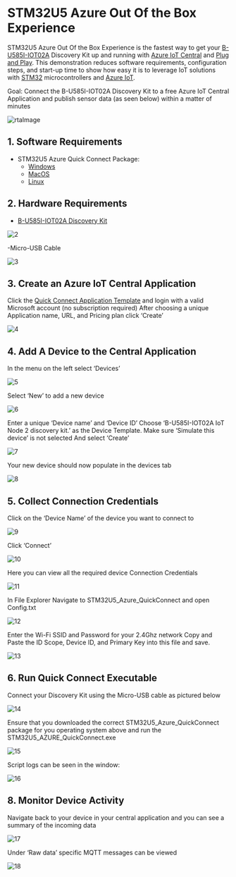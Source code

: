 # STM32U5 Azure Out Of the Box Experience
STM32U5 Azure Out Of the Box Experience is the fastest way to get your [B-U585I-IOT02A](https://www.st.com/en/evaluation-tools/b-u585i-iot02a.html) Discovery Kit up and running with [Azure IoT Central](https://azure.microsoft.com/en-us/services/iot-central/#overview) and [Plug and Play](https://docs.microsoft.com/en-us/azure/iot-develop/overview-iot-plug-and-play). This demonstration reduces software requirements, configuration steps, and start-up time to show how easy it is to leverage IoT solutions with [STM32](https://www.st.com/en/microcontrollers-microprocessors/stm32-32-bit-arm-cortex-mcus.html) microcontrollers and [Azure IoT](https://azure.microsoft.com/en-us/free/iot/?OCID=AID2200277_SEM_2374d74a7482129a983bb63c97ee7177:G:s&ef_id=2374d74a7482129a983bb63c97ee7177:G:s&msclkid=2374d74a7482129a983bb63c97ee7177).  

Goal: Connect the B-U585I-IOT02A Discovery Kit to a free Azure IoT Central Application and publish sensor data (as seen below) within a matter of minutes

![rtaImage](https://user-images.githubusercontent.com/41168224/161152572-60bf37c7-3040-4c23-9a8c-3eb2a0031d40.png)


## 1. Software Requirements

- STM32U5 Azure Quick Connect Package:
  - [Windows](https://github.com/stm32-hotspot/STM32U5_OOBE/raw/main/STM32U5_Azure_QuickConnect_Windows.zip)
  - [MacOS](https://github.com/stm32-hotspot/STM32U5_OOBE/raw/main/STM32U5_Azure_QuickConnect_MacOS.zip)
  - [Linux](https://github.com/stm32-hotspot/STM32U5_OOBE/raw/main/STM32U5_Azure_QuickConnect_Linux.zip)

## 2. Hardware Requirements 
- [B-U585I-IOT02A Discovery Kit](https://www.st.com/en/evaluation-tools/b-u585i-iot02a.html)

![2](https://user-images.githubusercontent.com/41168224/161153562-ac1482e2-8807-46f3-b212-197b3b20cfa5.jpg)

-Micro-USB Cable

![3](https://user-images.githubusercontent.com/41168224/161153676-93d20bce-ec0a-48a3-a13c-ad19955b7e9b.jpg)

## 3. Create an Azure IoT Central Application
Click the [Quick Connect Application Template](https://apps.azureiotcentral.com/build/new/78386d84-b743-43d7-b0e8-f6d0b06aa0eb) and login with a valid Microsoft account (no subscription required) 
After choosing a unique Application name, URL, and Pricing plan click ‘Create’

![4](https://user-images.githubusercontent.com/41168224/161153860-65053f1c-16c0-415f-9ad2-9957144286a2.png)

## 4. Add A Device to the Central Application

In the menu on the left select ‘Devices’

![5](https://user-images.githubusercontent.com/41168224/161153941-dad4e634-7477-4de1-9421-cef3d96e3061.png)

Select ‘New’ to add a new device

![6](https://user-images.githubusercontent.com/41168224/161154006-dd5ed58e-d40b-4226-907b-686100d97187.png)

Enter a unique ‘Device name’ and ‘Device ID’ 
Choose ‘B-U585I-IOT02A IoT Node 2 discovery kit.’ as the Device Template.
Make sure ‘Simulate this device’ is not selected
And select ‘Create’

![7](https://user-images.githubusercontent.com/41168224/161154084-3554ee3b-0b5a-4446-986b-10b2efc446ff.png)

Your new device should now populate in the devices tab

![8](https://user-images.githubusercontent.com/41168224/161154154-1f305b0a-d2c6-4c76-b0f2-c60c7cbd31ad.png)

## 5. Collect Connection Credentials

Click on the ‘Device Name’ of the device you want to connect to

![9](https://user-images.githubusercontent.com/41168224/161154222-0e53724b-4427-49fc-859e-ba04f03a5764.png)

Click ‘Connect’


![10](https://user-images.githubusercontent.com/41168224/161154277-5a32b428-ccf8-410b-9f35-8be209be3636.png)

Here you can view all the required device Connection Credentials

![11](https://user-images.githubusercontent.com/41168224/161154365-c5c89ade-0fc5-4d5a-a87a-b9c1890949b0.jpg)

In File Explorer Navigate to STM32U5_Azure_QuickConnect  and open Config.txt

![12](https://user-images.githubusercontent.com/41168224/161154417-6ae700e4-50f7-4e7f-9a06-e9dccff6b985.jpg)

Enter the Wi-Fi SSID and Password for your 2.4Ghz network
Copy and Paste the ID Scope, Device ID, and Primary Key into this file and save.

![13](https://user-images.githubusercontent.com/41168224/161154553-5b8c4b95-dbda-4929-9ff3-b9e54f6f82c4.png)

## 6. Run Quick Connect Executable

Connect your Discovery Kit using the Micro-USB cable as pictured below

![14](https://user-images.githubusercontent.com/41168224/161154652-a30edf8c-4eb0-435b-b5ab-e391bf89b2a5.jpg)

Ensure that you downloaded the correct STM32U5_Azure_QuickConnect package for you operating system above and run the STM32U5_AZURE_QuickConnect.exe

![15](https://user-images.githubusercontent.com/41168224/161154700-8c356c91-345f-4683-b437-303d41b16321.jpg)

Script logs can be seen in the window:

![16](https://user-images.githubusercontent.com/41168224/161154773-94615325-c5d2-46a8-8855-3bba48cc485a.png)

## 8. Monitor Device Activity

Navigate back to your device in your central application and you can see a summary of the incoming data

![17](https://user-images.githubusercontent.com/41168224/161154845-0b3eefbb-e95a-4804-abeb-af3551e99d2a.png)

Under ‘Raw data’ specific MQTT messages can be viewed

![18](https://user-images.githubusercontent.com/41168224/161154897-4fabc590-f74d-4f84-b872-e054fb95afd9.png)
